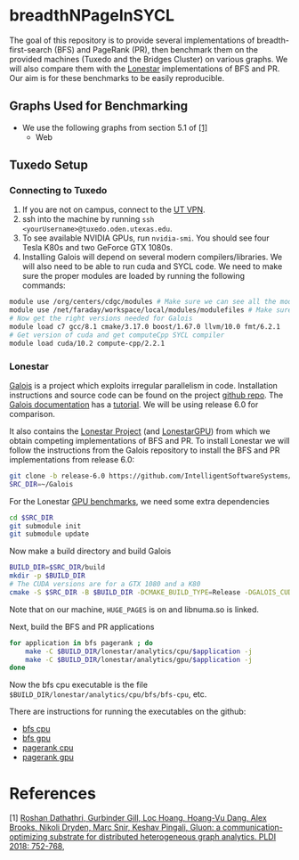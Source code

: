 # breadthNPageInSYCL

The goal of this repository is to provide several implementations
of breadth-first-search (BFS) and PageRank (PR),
then benchmark them on the provided machines
(Tuxedo and the Bridges Cluster) on various graphs.
We will also compare them with the [Lonestar](https://iss.oden.utexas.edu/?p=projects/galois/lonestar)
implementations of BFS and PR.
Our aim is for these benchmarks to be easily reproducible.

## Graphs Used for Benchmarking

* We use the following graphs from section 5.1 of [[1]](#1)
    - Web

## Tuxedo Setup

### Connecting to Tuxedo

1. If you are not on campus, connect to the [UT VPN](https://wikis.utexas.edu/display/engritgpublic/Connecting+to+the+University+of+Texas+VPN).
2. ssh into the machine by running `ssh <yourUsername>@tuxedo.oden.utexas.edu`.
3. To see available NVIDIA GPUs, run `nvidia-smi`. You should see four Tesla K80s and two GeForce GTX 1080s.
4. Installing Galois will depend on several modern compilers/libraries. 
   We will also need to be able to run cuda and SYCL code. We need to make sure
   the proper modules are loaded by running the following commands:

```bash
module use /org/centers/cdgc/modules # Make sure we can see all the modules we will need:
module use /net/faraday/workspace/local/modules/modulefiles # Make sure we can see all the modules we will need:
# Now get the right versions needed for Galois
module load c7 gcc/8.1 cmake/3.17.0 boost/1.67.0 llvm/10.0 fmt/6.2.1
# Get version of cuda and get computeCpp SYCL compiler
module load cuda/10.2 compute-cpp/2.2.1
```

### Lonestar

[Galois](https://iss.oden.utexas.edu/?p=projects/galois) is a project which exploits irregular
parallelism in code. Installation instructions and source code can be found
on the project [github repo](https://github.com/IntelligentSoftwareSystems/Galois).
The [Galois documentation](https://iss.oden.utexas.edu/projects/galois/api/current/index.html) has
a [tutorial](https://iss.oden.utexas.edu/projects/galois/api/current/tutorial.html).
We will be using release 6.0 for comparison.

It also contains the [Lonestar Project](https://iss.oden.utexas.edu/?p=projects/galois/lonestar)
(and [LonestarGPU](https://iss.oden.utexas.edu/?p=projects/galois/lonestargpu))
from which we obtain competing implementations of BFS and PR.
To install Lonestar we will follow the instructions from the Galois repository
to install the BFS and PR implementations from release 6.0:
```bash
git clone -b release-6.0 https://github.com/IntelligentSoftwareSystems/Galois
SRC_DIR=~/Galois
```
For the Lonestar [GPU benchmarks](https://github.com/IntelligentSoftwareSystems/Galois),
we need some extra dependencies
```bash
cd $SRC_DIR
git submodule init
git submodule update
```
Now make a build directory and build Galois
```bash
BUILD_DIR=$SRC_DIR/build
mkdir -p $BUILD_DIR
# The CUDA versions are for a GTX 1080 and a K80
cmake -S $SRC_DIR -B $BUILD_DIR -DCMAKE_BUILD_TYPE=Release -DGALOIS_CUDA_CAPABILITY="3.7;6.1"
```
Note that on our machine, `HUGE_PAGES` is on and libnuma.so is linked.

Next, build the BFS and PR applications
```bash
for application in bfs pagerank ; do
    make -C $BUILD_DIR/lonestar/analytics/cpu/$application -j
    make -C $BUILD_DIR/lonestar/analytics/gpu/$application -j
done
```
Now the bfs cpu
executable is the file `$BUILD_DIR/lonestar/analytics/cpu/bfs/bfs-cpu`, etc.

There are instructions for running the executables on the github:
* [bfs cpu](https://github.com/IntelligentSoftwareSystems/Galois/tree/master/lonestar/analytics/cpu/bfs)
* [bfs gpu](https://github.com/IntelligentSoftwareSystems/Galois/tree/master/lonestar/analytics/gpu/bfs)
* [pagerank cpu](https://github.com/IntelligentSoftwareSystems/Galois/tree/master/lonestar/analytics/cpu/pagerank)
* [pagerank gpu](https://github.com/IntelligentSoftwareSystems/Galois/tree/master/lonestar/analytics/gpu/pagerank)

#  References

<a id="1">[1]</a> [Roshan Dathathri, Gurbinder Gill, Loc Hoang, Hoang-Vu Dang, Alex Brooks, Nikoli Dryden, Marc Snir, Keshav Pingali, Gluon: a communication-optimizing substrate for distributed heterogeneous graph analytics. PLDI 2018: 752-768](https://dl.acm.org/doi/10.1145/3192366.3192404),
